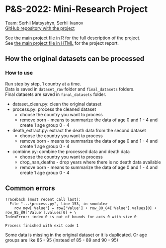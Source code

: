 # P&S-2022: Mini-Research Project

Team: Serhii Matsyshyn, Serhii Ivanov  
[GitHub repository with the project](https://github.com/serhii-matsyshyn/ps_research_project)

See [the main project file in R](ps_research_project_Matsyshyn_Ivanov.Rmd) for the full description of the project.  
See [the main project file in HTML](ps_research_project_Matsyshyn_Ivanov.html) for the project report.

## How the original datasets can be processed

### How to use
Run step by step, 1 country at a time.  
Data is saved in `dataset_raw` folder and `final_datasets` folders.  
Final datasets are saved in `final_datasets` folder.

- dataset_clean.py: clean the original dataset
- process.py: process the cleaned dataset
  - choose the country you want to process
  - remove born - means to summarize the data of age 0 and 1 - 4 and create 1 age group 0 - 4
- death_extract.py: extract the death data from the second dataset
  - choose the country you want to process
  - remove born - means to summarize the data of age 0 and 1 - 4 and create 1 age group 0 - 4
- combine.py: combine the processed data and death data
  - choose the country you want to process
  - drop_nan_deaths - drop years where there is no death data available
  - remove born - means to summarize the data of age 0 and 1 - 4 and create 1 age group 0 - 4


## Common errors
```
Traceback (most recent call last):
  File "...\process.py", line 153, in <module>
    row_new['Value'] = row['Value'] + row_80_84['Value'].values[0] + row_85_89['Value'].values[0] + \
IndexError: index 0 is out of bounds for axis 0 with size 0

Process finished with exit code 1
```
Some data is missing in the original dataset or it is duplicated.
Or age groups are like 85 - 95 (instead of 85 - 89 and 90 - 95)
